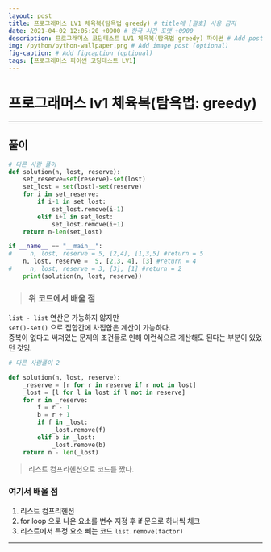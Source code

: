 ```yaml
---
layout: post
title: 프로그래머스 LV1 체육복(탐욕법 greedy) # title에 [괄호] 사용 금지
date: 2021-04-02 12:05:20 +0900 # 한국 시간 포맷 +0900
description: 프로그래머스 코딩테스트 LV1 체육복(탐욕법 greedy) 파이썬 # Add post description (optional)
img: /python/python-wallpaper.png # Add image post (optional)
fig-caption: # Add figcaption (optional)
tags: [프로그래머스 파이썬 코딩테스트 LV1]
---
```


# 프로그래머스 lv1 체육복(탐욕법: greedy)

---

## 풀이

```python
# 다른 사람 풀이
def solution(n, lost, reserve):
    set_reserve=set(reserve)-set(lost)
    set_lost = set(lost)-set(reserve)
    for i in set_reserve:
        if i-1 in set_lost:
            set_lost.remove(i-1)
        elif i+1 in set_lost:
            set_lost.remove(i+1)
    return n-len(set_lost)

if __name__ == "__main__":
#     n, lost, reserve = 5, [2,4], [1,3,5] #return = 5
    n, lost, reserve =  5, [2,3, 4], [3] #return = 4
#     n, lost, reserve = 3, [3], [1] #return = 2
    print(solution(n, lost, reserve))
```

>### 위 코드에서 배울 점<br>
`list - list` 연산은 가능하지 않지만<br>
`set()-set()` 으로 집합간에 차집합은 계산이 가능하다.<br>
중복이 없다고 써져있는 문제의 조건들로 인해 이런식으로 계산해도 된다는 부분이 있었던 것임.<br>

```python
# 다른 사람풀이 2

def solution(n, lost, reserve):
    _reserve = [r for r in reserve if r not in lost]
    _lost = [l for l in lost if l not in reserve]
    for r in _reserve:
        f = r - 1
        b = r + 1
        if f in _lost:
            _lost.remove(f)
        elif b in _lost:
            _lost.remove(b)
    return n - len(_lost)
```
>리스트 컴프리헨션으로 코드를 짰다.<br>
### 여기서 배울 점<br>
1. 리스트 컴프리헨션
2. for loop 으로 나온 요소를 변수 지정 후 if 문으로 하나씩 체크
3. 리스트에서 특정 요소 빼는 코드 `list.remove(factor)`

---